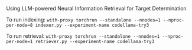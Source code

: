 Using LLM-powered Neural Information Retrieval for Target Determination

To run indexing: 
`with-proxy torchrun --standalone --nnodes=1 --nproc-per-node=8 indexer.py --experiment-name codellama-try3`

To run retrieval:
`with-proxy torchrun --standalone --nnodes=1 --nproc-per-node=1 retriever.py --experiment-name codellama-try3`
